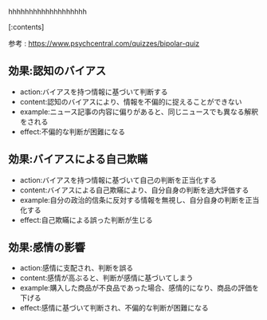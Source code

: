 

hhhhhhhhhhhhhhhhhhh
    
[:contents]

参考 : https://www.psychcentral.com/quizzes/bipolar-quiz

## 効果:認知のバイアス
- action:バイアスを持つ情報に基づいて判断する
- content:認知のバイアスにより、情報を不偏的に捉えることができない
- example:ニュース記事の内容に偏りがあると、同じニュースでも異なる解釈をされる
- effect:不偏的な判断が困難になる

## 効果:バイアスによる自己欺瞞
- action:バイアスを持つ情報に基づいて自己の判断を正当化する
- content:バイアスによる自己欺瞞により、自分自身の判断を過大評価する
- example:自分の政治的信条に反対する情報を無視し、自分自身の判断を正当化する
- effect:自己欺瞞による誤った判断が生じる

## 効果:感情の影響
- action:感情に支配され、判断を誤る
- content:感情が高ぶると、判断が感情に基づいてしまう
- example:購入した商品が不良品であった場合、感情的になり、商品の評価を下げる
- effect:感情に基づいて判断され、不偏的な判断が困難になる

    